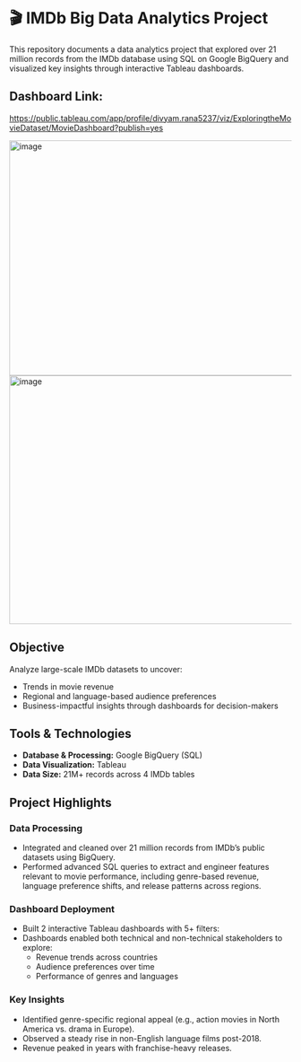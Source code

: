 # 🎬 IMDb Big Data Analytics Project

This repository documents a data analytics project that explored over 21 million records from the IMDb database using SQL on Google BigQuery and visualized key insights through interactive Tableau dashboards.

## Dashboard Link:

https://public.tableau.com/app/profile/divyam.rana5237/viz/ExploringtheMovieDataset/MovieDashboard?publish=yes

<img width="848" height="419" alt="image" src="https://github.com/user-attachments/assets/55540512-7ad7-4850-9d92-2a77bc52136a" />

<img width="857" height="443" alt="image" src="https://github.com/user-attachments/assets/1d60fd25-aeaf-4ce3-8180-e8377033abd4" />



## Objective

Analyze large-scale IMDb datasets to uncover:
- Trends in movie revenue
- Regional and language-based audience preferences
- Business-impactful insights through dashboards for decision-makers

## Tools & Technologies

- **Database & Processing:** Google BigQuery (SQL)
- **Data Visualization:** Tableau
- **Data Size:** 21M+ records across 4 IMDb tables

## Project Highlights

### Data Processing
- Integrated and cleaned over 21 million records from IMDb’s public datasets using BigQuery.
- Performed advanced SQL queries to extract and engineer features relevant to movie performance, including genre-based revenue, language preference shifts, and release patterns across regions.

### Dashboard Deployment
- Built 2 interactive Tableau dashboards with 5+ filters:
- Dashboards enabled both technical and non-technical stakeholders to explore:
  - Revenue trends across countries
  - Audience preferences over time
  - Performance of genres and languages

### Key Insights
- Identified genre-specific regional appeal (e.g., action movies in North America vs. drama in Europe).
- Observed a steady rise in non-English language films post-2018.
- Revenue peaked in years with franchise-heavy releases.



